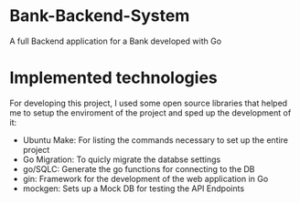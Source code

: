 # Bank-Backend-System
A full Backend application for a Bank developed with Go
# Implemented technologies
For developing this project, I used some open source libraries that helped me to setup the enviroment of the project and sped up the development of it:
- Ubuntu Make: For listing the commands necessary to set up the entire project
- Go Migration: To quicly migrate the databse settings
- go/SQLC: Generate the go functions for connecting to the DB
- gin: Framework for the development of the web application in Go
- mockgen: Sets up a Mock DB for testing the API Endpoints
